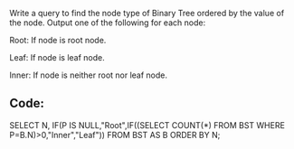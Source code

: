 Write a query to find the node type of Binary Tree ordered by the value of the node. Output one of the following for each node:

Root: If node is root node.

Leaf: If node is leaf node.

Inner: If node is neither root nor leaf node.



Code:
-----
SELECT N, IF(P IS NULL,"Root",IF((SELECT COUNT(*) FROM BST WHERE P=B.N)>0,"Inner","Leaf")) FROM BST AS B ORDER BY N;
